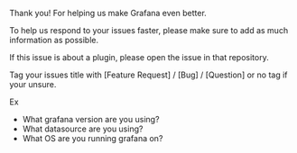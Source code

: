 Thank you! For helping us make Grafana even better.

To help us respond to your issues faster, please make sure to add as much information as possible.

If this issue is about a plugin, please open the issue in that repository.

Tag your issues title with [Feature Request] / [Bug] / [Question] or no tag if your unsure.

Ex
* What grafana version are you using?
* What datasource are you using?
* What OS are you running grafana on?
